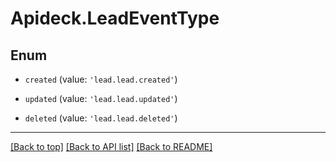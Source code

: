 # Apideck.LeadEventType

## Enum


* `created` (value: `'lead.lead.created'`)

* `updated` (value: `'lead.lead.updated'`)

* `deleted` (value: `'lead.lead.deleted'`)


---

[[Back to top]](#) [[Back to API list]](../../../../README.md#documentation-for-api-endpoints) [[Back to README]](../../../../README.md)


